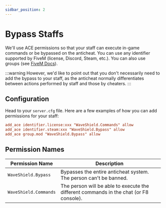 ```yaml
---
sidbar_position: 2
---
```


# Bypass Staffs

We'll use ACE permissions so that your staff can execute in-game commands or be bypassed on the anticheat. You can use any identifier supported by FiveM (license, Discord, Steam, etc.). You can also use groups (see [FiveM Docs](https://docs.fivem.net/docs/server-manual/server-commands/#add_ace-principal-object-allowdeny)).

:::warning
However, we'd like to point out that you don't necessarily need to add the bypass to your staff, as the anticheat normally differentiates between actions performed by staff and those by cheaters.
:::

## Configuration

Head to your `server.cfg` file. Here are a few examples of how you can add permissions for your staff: 

```cfg
add_ace identifier.license:xxx "WaveShield.Commands" allow
add_ace identifier.steam:xxx "WaveShield.Bypass" allow
add_ace group.mod "WaveShield.Bypass" allow
```

## Permission Names

| Permission Name       | Description                                                                            |
| --------------------- | -------------------------------------------------------------------------------------- |
| `WaveShield.Bypass`   | Bypasses the entire anticheat system. The person can't be banned.                      |
| `WaveShield.Commands` | The person will be able to execute the different commands in the chat (or F8 console). |
